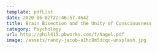 ```yaml
---
template: pdfList
date: 2020-06-02T22:46:57.464Z
title: Brain Bisection and the Unity of Consciousness
category: Psychology
url: http://phil415.pbworks.com/f/Nagel.pdf
image: /assets/randy-jacob-a1hc8m5dcqc-unsplash.jpg
---
```

